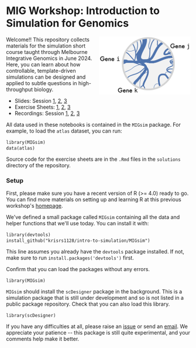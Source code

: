 # MIG Workshop: Introduction to Simulation for Genomics
<img align="right" width=250 src="assets/logo.png"/>

Welcome!! This repository collects materials for the simulation short course taught through Melbourne Integrative Genomics in June 2024. Here, you can learn about how controllable, template-driven simulations can be designed and applied to subtle questions in high-throughput biology.


* Slides: Session [1](https://go.wisc.edu/gfj36r), [2](https://go.wisc.edu/rc776i), [3](https://go.wisc.edu/54tmr9)
* Exercise Sheets: [1](https://go.wisc.edu/v986n5), [2](https://go.wisc.edu/441a60), [3](https://connect.doit.wisc.edu/content/c7d21c7d-0b34-494a-8012-147af02c5be1/)
* Recordings: Session [1](https://uwmadison.box.com/s/qo4vc9v31obw5gfrqhd8ds2l0hkt3wza), [2](https://uwmadison.box.com/s/bdqrcapmizg5jaueuax8cm4suq0beqa0), [3]()

All data used in these notebooks is contained in the `MIGsim` package. For
example, to load the `atlas` dataset, you can run:

```{r}
library(MIGsim)
data(atlas)
```

Source code for the exercise sheets are in the `.Rmd` files in the `solutions`
directory of the repository. 

### Setup

First, please make sure you have a recent version of R (>= 4.0) ready to go. You
can find more materials on setting up and learning R at this previous workshop's
[homepage](https://melbintgen.github.io/intro-to-r/intro_r_biologists.html).

We've defined a small package called `MIGsim` containing all the data and helper
functions that we'll use today. You can install it with:

```{r}
library(devtools)
install_github("krisrs1128/intro-to-simulation/MIGsim")
```

This line assumes you already have the `devtools` package installed. If not,
make sure to run `install.packages('devtools')` first.

Confirm that you can load the packages without any errors.

```{r}
library(MIGsim)
```

`MIGsim` should install the `scDesigner` package in the background. This is a
simulation package that is still under development and so is not listed in a
public package repository. Check that you can also load this library.

```{r}
library(scDesigner)
```

If you have any difficulties at all, please raise an
[issue](https://github.com/krisrs1128/intro-to-simulation/issues) or send an
[email](mailto:ksankaran@wisc.edu). We appreciate your patience -- this package
is still quite experimental, and your comments help make it better.
